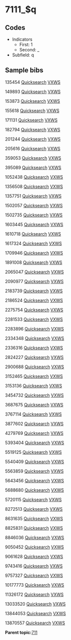 # 7111\_$q

## Codes

-   Indicators
    -   First: 1
    -   Second: \_
-   Subfield: q

## Sample bibs

135454 [Quicksearch](https://search.library.yale.edu/catalog/135454) [VXWS](http://prodorbis.library.yale.edu:7014/vxws/GetHoldingsService?bibId=135454)

149893 [Quicksearch](https://search.library.yale.edu/catalog/149893) [VXWS](http://prodorbis.library.yale.edu:7014/vxws/GetHoldingsService?bibId=149893)

153873 [Quicksearch](https://search.library.yale.edu/catalog/153873) [VXWS](http://prodorbis.library.yale.edu:7014/vxws/GetHoldingsService?bibId=153873)

155618 [Quicksearch](https://search.library.yale.edu/catalog/155618) [VXWS](http://prodorbis.library.yale.edu:7014/vxws/GetHoldingsService?bibId=155618)

171131 [Quicksearch](https://search.library.yale.edu/catalog/171131) [VXWS](http://prodorbis.library.yale.edu:7014/vxws/GetHoldingsService?bibId=171131)

182794 [Quicksearch](https://search.library.yale.edu/catalog/182794) [VXWS](http://prodorbis.library.yale.edu:7014/vxws/GetHoldingsService?bibId=182794)

201244 [Quicksearch](https://search.library.yale.edu/catalog/201244) [VXWS](http://prodorbis.library.yale.edu:7014/vxws/GetHoldingsService?bibId=201244)

205616 [Quicksearch](https://search.library.yale.edu/catalog/205616) [VXWS](http://prodorbis.library.yale.edu:7014/vxws/GetHoldingsService?bibId=205616)

359053 [Quicksearch](https://search.library.yale.edu/catalog/359053) [VXWS](http://prodorbis.library.yale.edu:7014/vxws/GetHoldingsService?bibId=359053)

395089 [Quicksearch](https://search.library.yale.edu/catalog/395089) [VXWS](http://prodorbis.library.yale.edu:7014/vxws/GetHoldingsService?bibId=395089)

1052438 [Quicksearch](https://search.library.yale.edu/catalog/1052438) [VXWS](http://prodorbis.library.yale.edu:7014/vxws/GetHoldingsService?bibId=1052438)

1356508 [Quicksearch](https://search.library.yale.edu/catalog/1356508) [VXWS](http://prodorbis.library.yale.edu:7014/vxws/GetHoldingsService?bibId=1356508)

1357751 [Quicksearch](https://search.library.yale.edu/catalog/1357751) [VXWS](http://prodorbis.library.yale.edu:7014/vxws/GetHoldingsService?bibId=1357751)

1502057 [Quicksearch](https://search.library.yale.edu/catalog/1502057) [VXWS](http://prodorbis.library.yale.edu:7014/vxws/GetHoldingsService?bibId=1502057)

1502735 [Quicksearch](https://search.library.yale.edu/catalog/1502735) [VXWS](http://prodorbis.library.yale.edu:7014/vxws/GetHoldingsService?bibId=1502735)

1603445 [Quicksearch](https://search.library.yale.edu/catalog/1603445) [VXWS](http://prodorbis.library.yale.edu:7014/vxws/GetHoldingsService?bibId=1603445)

1610718 [Quicksearch](https://search.library.yale.edu/catalog/1610718) [VXWS](http://prodorbis.library.yale.edu:7014/vxws/GetHoldingsService?bibId=1610718)

1617324 [Quicksearch](https://search.library.yale.edu/catalog/1617324) [VXWS](http://prodorbis.library.yale.edu:7014/vxws/GetHoldingsService?bibId=1617324)

1709946 [Quicksearch](https://search.library.yale.edu/catalog/1709946) [VXWS](http://prodorbis.library.yale.edu:7014/vxws/GetHoldingsService?bibId=1709946)

1891008 [Quicksearch](https://search.library.yale.edu/catalog/1891008) [VXWS](http://prodorbis.library.yale.edu:7014/vxws/GetHoldingsService?bibId=1891008)

2065047 [Quicksearch](https://search.library.yale.edu/catalog/2065047) [VXWS](http://prodorbis.library.yale.edu:7014/vxws/GetHoldingsService?bibId=2065047)

2090977 [Quicksearch](https://search.library.yale.edu/catalog/2090977) [VXWS](http://prodorbis.library.yale.edu:7014/vxws/GetHoldingsService?bibId=2090977)

2183739 [Quicksearch](https://search.library.yale.edu/catalog/2183739) [VXWS](http://prodorbis.library.yale.edu:7014/vxws/GetHoldingsService?bibId=2183739)

2186524 [Quicksearch](https://search.library.yale.edu/catalog/2186524) [VXWS](http://prodorbis.library.yale.edu:7014/vxws/GetHoldingsService?bibId=2186524)

2275754 [Quicksearch](https://search.library.yale.edu/catalog/2275754) [VXWS](http://prodorbis.library.yale.edu:7014/vxws/GetHoldingsService?bibId=2275754)

2281533 [Quicksearch](https://search.library.yale.edu/catalog/2281533) [VXWS](http://prodorbis.library.yale.edu:7014/vxws/GetHoldingsService?bibId=2281533)

2283896 [Quicksearch](https://search.library.yale.edu/catalog/2283896) [VXWS](http://prodorbis.library.yale.edu:7014/vxws/GetHoldingsService?bibId=2283896)

2334348 [Quicksearch](https://search.library.yale.edu/catalog/2334348) [VXWS](http://prodorbis.library.yale.edu:7014/vxws/GetHoldingsService?bibId=2334348)

2336316 [Quicksearch](https://search.library.yale.edu/catalog/2336316) [VXWS](http://prodorbis.library.yale.edu:7014/vxws/GetHoldingsService?bibId=2336316)

2824227 [Quicksearch](https://search.library.yale.edu/catalog/2824227) [VXWS](http://prodorbis.library.yale.edu:7014/vxws/GetHoldingsService?bibId=2824227)

2900688 [Quicksearch](https://search.library.yale.edu/catalog/2900688) [VXWS](http://prodorbis.library.yale.edu:7014/vxws/GetHoldingsService?bibId=2900688)

3152465 [Quicksearch](https://search.library.yale.edu/catalog/3152465) [VXWS](http://prodorbis.library.yale.edu:7014/vxws/GetHoldingsService?bibId=3152465)

3153136 [Quicksearch](https://search.library.yale.edu/catalog/3153136) [VXWS](http://prodorbis.library.yale.edu:7014/vxws/GetHoldingsService?bibId=3153136)

3454732 [Quicksearch](https://search.library.yale.edu/catalog/3454732) [VXWS](http://prodorbis.library.yale.edu:7014/vxws/GetHoldingsService?bibId=3454732)

3687675 [Quicksearch](https://search.library.yale.edu/catalog/3687675) [VXWS](http://prodorbis.library.yale.edu:7014/vxws/GetHoldingsService?bibId=3687675)

3767114 [Quicksearch](https://search.library.yale.edu/catalog/3767114) [VXWS](http://prodorbis.library.yale.edu:7014/vxws/GetHoldingsService?bibId=3767114)

3877602 [Quicksearch](https://search.library.yale.edu/catalog/3877602) [VXWS](http://prodorbis.library.yale.edu:7014/vxws/GetHoldingsService?bibId=3877602)

4279769 [Quicksearch](https://search.library.yale.edu/catalog/4279769) [VXWS](http://prodorbis.library.yale.edu:7014/vxws/GetHoldingsService?bibId=4279769)

5393404 [Quicksearch](https://search.library.yale.edu/catalog/5393404) [VXWS](http://prodorbis.library.yale.edu:7014/vxws/GetHoldingsService?bibId=5393404)

5519125 [Quicksearch](https://search.library.yale.edu/catalog/5519125) [VXWS](http://prodorbis.library.yale.edu:7014/vxws/GetHoldingsService?bibId=5519125)

5540409 [Quicksearch](https://search.library.yale.edu/catalog/5540409) [VXWS](http://prodorbis.library.yale.edu:7014/vxws/GetHoldingsService?bibId=5540409)

5563859 [Quicksearch](https://search.library.yale.edu/catalog/5563859) [VXWS](http://prodorbis.library.yale.edu:7014/vxws/GetHoldingsService?bibId=5563859)

5643456 [Quicksearch](https://search.library.yale.edu/catalog/5643456) [VXWS](http://prodorbis.library.yale.edu:7014/vxws/GetHoldingsService?bibId=5643456)

5688680 [Quicksearch](https://search.library.yale.edu/catalog/5688680) [VXWS](http://prodorbis.library.yale.edu:7014/vxws/GetHoldingsService?bibId=5688680)

5720115 [Quicksearch](https://search.library.yale.edu/catalog/5720115) [VXWS](http://prodorbis.library.yale.edu:7014/vxws/GetHoldingsService?bibId=5720115)

8272513 [Quicksearch](https://search.library.yale.edu/catalog/8272513) [VXWS](http://prodorbis.library.yale.edu:7014/vxws/GetHoldingsService?bibId=8272513)

8631635 [Quicksearch](https://search.library.yale.edu/catalog/8631635) [VXWS](http://prodorbis.library.yale.edu:7014/vxws/GetHoldingsService?bibId=8631635)

8825831 [Quicksearch](https://search.library.yale.edu/catalog/8825831) [VXWS](http://prodorbis.library.yale.edu:7014/vxws/GetHoldingsService?bibId=8825831)

8846036 [Quicksearch](https://search.library.yale.edu/catalog/8846036) [VXWS](http://prodorbis.library.yale.edu:7014/vxws/GetHoldingsService?bibId=8846036)

9050452 [Quicksearch](https://search.library.yale.edu/catalog/9050452) [VXWS](http://prodorbis.library.yale.edu:7014/vxws/GetHoldingsService?bibId=9050452)

9061628 [Quicksearch](https://search.library.yale.edu/catalog/9061628) [VXWS](http://prodorbis.library.yale.edu:7014/vxws/GetHoldingsService?bibId=9061628)

9743416 [Quicksearch](https://search.library.yale.edu/catalog/9743416) [VXWS](http://prodorbis.library.yale.edu:7014/vxws/GetHoldingsService?bibId=9743416)

9757327 [Quicksearch](https://search.library.yale.edu/catalog/9757327) [VXWS](http://prodorbis.library.yale.edu:7014/vxws/GetHoldingsService?bibId=9757327)

10177773 [Quicksearch](https://search.library.yale.edu/catalog/10177773) [VXWS](http://prodorbis.library.yale.edu:7014/vxws/GetHoldingsService?bibId=10177773)

11326172 [Quicksearch](https://search.library.yale.edu/catalog/11326172) [VXWS](http://prodorbis.library.yale.edu:7014/vxws/GetHoldingsService?bibId=11326172)

13033520 [Quicksearch](https://search.library.yale.edu/catalog/13033520) [VXWS](http://prodorbis.library.yale.edu:7014/vxws/GetHoldingsService?bibId=13033520)

13844053 [Quicksearch](https://search.library.yale.edu/catalog/13844053) [VXWS](http://prodorbis.library.yale.edu:7014/vxws/GetHoldingsService?bibId=13844053)

13870557 [Quicksearch](https://search.library.yale.edu/catalog/13870557) [VXWS](http://prodorbis.library.yale.edu:7014/vxws/GetHoldingsService?bibId=13870557)

**Parent topic:**[711](../../tags/711/711.md)

